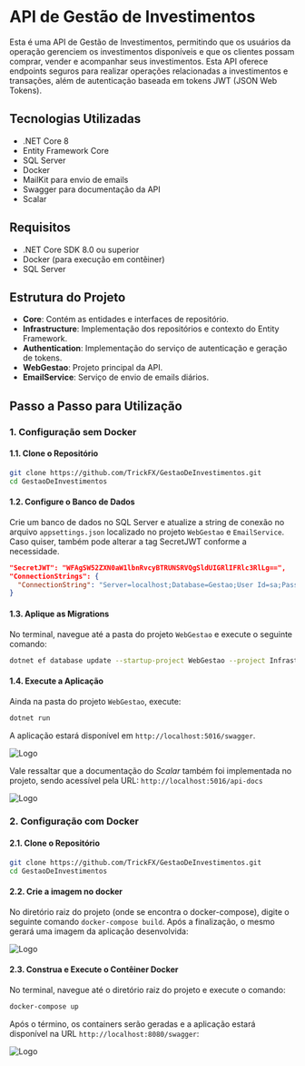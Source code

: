 
# API de Gestão de Investimentos

Esta é uma API de Gestão de Investimentos, permitindo que os usuários da operação gerenciem os investimentos disponíveis e que os clientes possam comprar, vender e acompanhar seus investimentos. Esta API oferece endpoints seguros para realizar operações relacionadas a investimentos e transações, além de autenticação baseada em tokens JWT (JSON Web Tokens).

## Tecnologias Utilizadas

- .NET Core 8
- Entity Framework Core
- SQL Server
- Docker
- MailKit para envio de emails
- Swagger para documentação da API
- Scalar

## Requisitos

- .NET Core SDK 8.0 ou superior
- Docker (para execução em contêiner)
- SQL Server

## Estrutura do Projeto

- **Core**: Contém as entidades e interfaces de repositório.
- **Infrastructure**: Implementação dos repositórios e contexto do Entity Framework.
- **Authentication**: Implementação do serviço de autenticação e geração de tokens.
- **WebGestao**: Projeto principal da API.
- **EmailService**: Serviço de envio de emails diários.

## Passo a Passo para Utilização

### 1. Configuração sem Docker

#### 1.1. Clone o Repositório

```sh
git clone https://github.com/TrickFX/GestaoDeInvestimentos.git
cd GestaoDeInvestimentos
```

#### 1.2. Configure o Banco de Dados

Crie um banco de dados no SQL Server e atualize a string de conexão no arquivo `appsettings.json` localizado no projeto `WebGestao` e `EmailService`.
Caso quiser, também pode alterar a tag SecretJWT conforme a necessidade.

```json
"SecretJWT": "WFAgSW52ZXN0aW1lbnRvcyBTRUNSRVQgSldUIGRlIFRlc3RlLg==",
"ConnectionStrings": {
  "ConnectionString": "Server=localhost;Database=Gestao;User Id=sa;Password=YourStrong!Passw0rd;"
}
```

#### 1.3. Aplique as Migrations

No terminal, navegue até a pasta do projeto `WebGestao` e execute o seguinte comando:

```sh
dotnet ef database update --startup-project WebGestao --project Infrastructure
```

#### 1.4. Execute a Aplicação

Ainda na pasta do projeto `WebGestao`, execute:

```sh
dotnet run
```

A aplicação estará disponível em `http://localhost:5016/swagger`.

![Logo](https://i.ibb.co/xYWHh1B/API-Swagger.png)


Vale ressaltar que a documentação do _Scalar_ também foi implementada no projeto, sendo acessível pela URL: `http://localhost:5016/api-docs`

![Logo](https://i.ibb.co/RBvCc5Q/API-Scalar.png)

### 2. Configuração com Docker

#### 2.1. Clone o Repositório

```sh
git clone https://github.com/TrickFX/GestaoDeInvestimentos.git
cd GestaoDeInvestimentos
```
#### 2.2. Crie a imagem no docker

No diretório raiz do projeto (onde se encontra o docker-compose), digite o seguinte comando `docker-compose build`.
Após a finalização, o mesmo gerará uma imagem da aplicação desenvolvida:

![Logo](https://i.ibb.co/FbDwYBn/docker-imagem.png)

#### 2.3. Construa e Execute o Contêiner Docker

No terminal, navegue até o diretório raiz do projeto e execute o comando:

```sh
docker-compose up
```

Após o término, os containers serão geradas e a aplicação estará disponível na URL `http://localhost:8080/swagger`:

![Logo](https://i.ibb.co/6XJSyXc/container.png)
